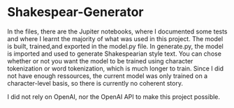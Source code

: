 # Shakespear-Generator
In the files, there are the Jupiter notebooks, where I documented some tests and where I learnt the majority of what was used in this project. The model is built, trained,and exported in the model.py file. In generate.py, the model is imported and used to generate Shakespearian style text. You can chose whether or not you want the model to be trained using character tokenization or word tokenization, which is much longer to train. Since I did not have enough ressources, the current model was only trained on a character-level basis, so there is currently no coherent story. 

I did not rely on OpenAI, nor the OpenAI API to make this project possible.

